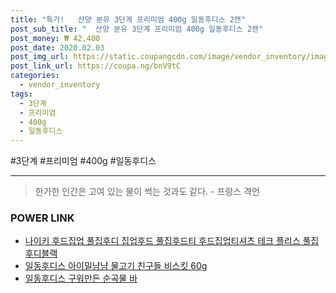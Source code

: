 ```yaml
--- 
title: "특가!   산양 분유 3단계 프리미엄 400g 일동후디스 2캔" 
post_sub_title: "  산양 분유 3단계 프리미엄 400g 일동후디스 2캔" 
post_money: ₩ 42,400 
post_date: 2020.02.03 
post_img_url: https://static.coupangcdn.com/image/vendor_inventory/images/2016/12/02/20/4/2dd2c6f2-770d-4b5f-9ea5-1512a9e9520f.jpg 
post_link_url: https://coupa.ng/bnV9tC 
categories: 
  - vendor_inventory 
tags: 
  - 3단계 
  - 프리미엄 
  - 400g 
  - 일동후디스 
--- 
```

  #3단계 #프리미엄 #400g #일동후디스 
<hr> 

> 한가한 인간은 고여 있는 물이 썩는 것과도 같다. - 프랑스 격언 


### POWER LINK

* <a href="https://blog.naver.com/santokki14/221786434008" target="_blank">나이키 후드집업 풀집후디 집업후드 풀집후드티 후드집업티셔츠 테크 플리스 풀집 후디블랙</a>
* <a href="https://blog.naver.com/santokki14/221785968088" target="_blank">일동후디스 아이밀냠냠 물고기 친구들 비스킷 60g</a>
* <a href="https://blog.naver.com/fasyy4321/221785961394" target="_blank">일동후디스 구워만든 순곡물 바</a>
